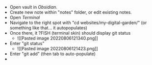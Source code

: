 - Open vault in *Obsidian*.
- Create new note within "notes" folder, or edit existing notes.
- Open *Terminal*
- Navigate to the right spot with "cd websites/my-digital-garden/" (or something like that... it autopopulates)
- Once there, it ?FISH (terminal skin) should display git status 
	- ![[Pasted image 20220806121340.png]]
- Enter "git status"
	- ![[Pasted image 20220806121423.png]]
- Enter "git add" (then tab to auto-populate) 
- 